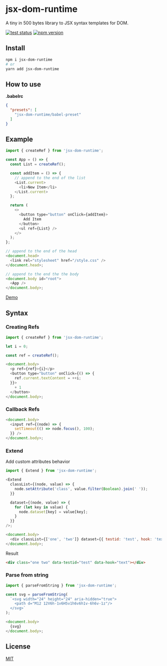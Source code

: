 # jsx-dom-runtime

A tiny in 500 bytes library to JSX syntax templates for DOM.

[![test status](https://github.com/shoonia/jsx-dom-runtime/workflows/tests/badge.svg)](https://github.com/shoonia/jsx-dom-runtime/actions)
[![npm version](https://badgen.net/npm/v/jsx-dom-runtime)](https://www.npmjs.com/package/jsx-dom-runtime)

## Install

```bash
npm i jsx-dom-runtime
# or
yarn add jsx-dom-runtime
```

## How to use

**.babelrc**

```json
{
  "presets": [
    "jsx-dom-runtime/babel-preset"
  ]
}
```

## Example

```js
import { createRef } from 'jsx-dom-runtime';

const App = () => {
  const List = createRef();

  const addItem = () => {
    // append to the end of the list
    <List.current>
      <li>New Item</li>
    </List.current>
  };

  return (
    <>
      <button type="button" onClick={addItem}>
        Add Item
      </button>
      <ul ref={List} />
    </>
  );
};

// append to the end of the head
<document.head>
  <link rel="stylesheet" href="/style.css" />
</document.head>;

// append to the end the the body
<document.body id="root">
  <App />
</document.body>;
```

[Demo](/DEMO)

## Syntax

### Creating Refs

```js
import { createRef } from 'jsx-dom-runtime';

let i = 0;

const ref = createRef();

<document.body>
  <p ref={ref}>{i}</p>
  <button type="button" onClick={() => {
    ref.current.textContent = ++i;
  }}>
    + 1
  </button>
</document.body>;
```

### Callback Refs

```js
<document.body>
  <input ref={(node) => {
    setTimeout(() => node.focus(), 100);
  }} />
</document.body>;
```

### Extend

Add custom attributes behavior

```js
import { Extend } from 'jsx-dom-runtime';

<Extend
  classList={(node, value) => {
    node.setAttribute('class', value.filter(Boolean).join(' '));
  }}

  dataset={(node, value) => {
    for (let key in value) {
      node.dataset[key] = value[key];
    }
  }}
/>;

<document.body>
  <div classList={['one', 'two']} dataset={{ testid: 'test', hook: 'text' }} />
</document.body>;
```

Result

```html
<div class="one two" data-testid="test" data-hook="text"></div>
```

### Parse from string

```js
import { parseFromString } from 'jsx-dom-runtime';

const svg = parseFromString(
  `<svg width="24" height="24" aria-hidden="true">
    <path d="M12 12V6h-1v6H5v1h6v6h1v-6h6v-1z"/>
  </svg>`
);

<document.body>
  {svg}
</document.body>;
```

## License

[MIT](./LICENSE)
